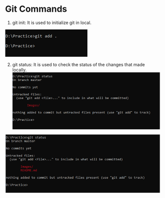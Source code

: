 # Git Commands
1. git init: It is used to initialize git in local.

![git init](https://github.com/PoornaSaiNagendra/Practice/blob/main/Images/gitAdd.PNG?raw=true)

2. git status: It is used to check the status of the changes that made locally.
![git status](https://github.com/PoornaSaiNagendra/Practice/blob/main/Images/gitStatus.PNG?raw=true)

![git status](https://github.com/PoornaSaiNagendra/Practice/blob/main/Images/gitStatus2.PNG?raw=true)